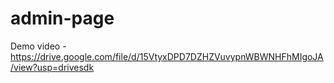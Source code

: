 # admin-page
Demo video - https://drive.google.com/file/d/15VtyxDPD7DZHZVuvypnWBWNHFhMIgoJA/view?usp=drivesdk
